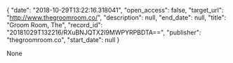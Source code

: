{
  "date": "2018-10-29T13:22:16.318041", 
  "open_access": false, 
  "target_url": "http://www.thegroomroom.co/", 
  "description": null, 
  "end_date": null, 
  "title": "Groom Room, The", 
  "record_id": "20181029T132216/RXuBNJQTX2I9MWPYRPBDTA==", 
  "publisher": "thegroomroom.co", 
  "start_date": null
}

None